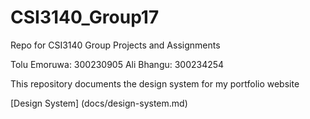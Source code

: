 # CSI3140_Group17
Repo for CSI3140 Group Projects and Assignments 

Tolu Emoruwa: 300230905
Ali Bhangu: 300234254

This repository documents the design system for my portfolio website 

[Design System] (docs/design-system.md)